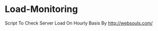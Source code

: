 Load-Monitoring
===============

Script To Check Server Load On Hourly Basis By http://websouls.com/
